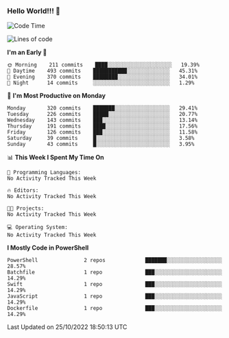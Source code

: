### Hello World!!! 👋

<!--
**kekotek/kekotek** is a ✨ _special_ ✨ repository because its `README.md` (this file) appears on your GitHub profile.

Here are some ideas to get you started:

- 🔭 I’m currently working on ...
- 🌱 I’m currently learning ...
- 👯 I’m looking to collaborate on ...
- 🤔 I’m looking for help with ...
- 💬 Ask me about ...
- 📫 How to reach me: ...
- 😄 Pronouns: ...
- ⚡ Fun fact: ...
-->

<!--START_SECTION:waka-->
![Code Time](http://img.shields.io/badge/Code%20Time-361%20hrs%2013%20mins-blue)

![Lines of code](https://img.shields.io/badge/From%20Hello%20World%20I%27ve%20Written-19%20Thousand%20lines%20of%20code-blue)

**I'm an Early 🐤** 

```text
🌞 Morning    211 commits    ████░░░░░░░░░░░░░░░░░░░░░   19.39% 
🌆 Daytime    493 commits    ███████████░░░░░░░░░░░░░░   45.31% 
🌃 Evening    370 commits    ████████░░░░░░░░░░░░░░░░░   34.01% 
🌙 Night      14 commits     ░░░░░░░░░░░░░░░░░░░░░░░░░   1.29%

```
📅 **I'm Most Productive on Monday** 

```text
Monday       320 commits    ███████░░░░░░░░░░░░░░░░░░   29.41% 
Tuesday      226 commits    █████░░░░░░░░░░░░░░░░░░░░   20.77% 
Wednesday    143 commits    ███░░░░░░░░░░░░░░░░░░░░░░   13.14% 
Thursday     191 commits    ████░░░░░░░░░░░░░░░░░░░░░   17.56% 
Friday       126 commits    ███░░░░░░░░░░░░░░░░░░░░░░   11.58% 
Saturday     39 commits     █░░░░░░░░░░░░░░░░░░░░░░░░   3.58% 
Sunday       43 commits     █░░░░░░░░░░░░░░░░░░░░░░░░   3.95%

```


📊 **This Week I Spent My Time On** 

```text
💬 Programming Languages: 
No Activity Tracked This Week

🔥 Editors: 
No Activity Tracked This Week

🐱‍💻 Projects: 
No Activity Tracked This Week

💻 Operating System: 
No Activity Tracked This Week

```

**I Mostly Code in PowerShell** 

```text
PowerShell               2 repos             ███████░░░░░░░░░░░░░░░░░░   28.57% 
Batchfile                1 repo              ███░░░░░░░░░░░░░░░░░░░░░░   14.29% 
Swift                    1 repo              ███░░░░░░░░░░░░░░░░░░░░░░   14.29% 
JavaScript               1 repo              ███░░░░░░░░░░░░░░░░░░░░░░   14.29% 
Dockerfile               1 repo              ███░░░░░░░░░░░░░░░░░░░░░░   14.29%

```



 Last Updated on 25/10/2022 18:50:13 UTC
<!--END_SECTION:waka-->
